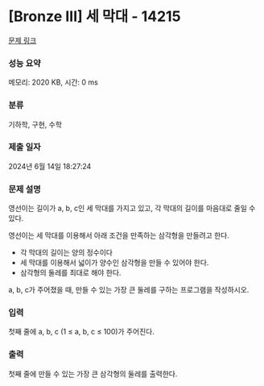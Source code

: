 # [Bronze III] 세 막대 - 14215 

[문제 링크](https://www.acmicpc.net/problem/14215) 

### 성능 요약

메모리: 2020 KB, 시간: 0 ms

### 분류

기하학, 구현, 수학

### 제출 일자

2024년 6월 14일 18:27:24

### 문제 설명

<p>영선이는 길이가 a, b, c인 세 막대를 가지고 있고, 각 막대의 길이를 마음대로 줄일 수 있다.</p>

<p>영선이는 세 막대를 이용해서 아래 조건을 만족하는 삼각형을 만들려고 한다.</p>

<ul>
	<li>각 막대의 길이는 양의 정수이다</li>
	<li>세 막대를 이용해서 넓이가 양수인 삼각형을 만들 수 있어야 한다.</li>
	<li>삼각형의 둘레를 최대로 해야 한다.</li>
</ul>

<p>a, b, c가 주어졌을 때, 만들 수 있는 가장 큰 둘레를 구하는 프로그램을 작성하시오. </p>

### 입력 

 <p>첫째 줄에 a, b, c (1 ≤ a, b, c ≤ 100)가 주어진다.</p>

### 출력 

 <p>첫째 줄에 만들 수 있는 가장 큰 삼각형의 둘레를 출력한다.</p>

